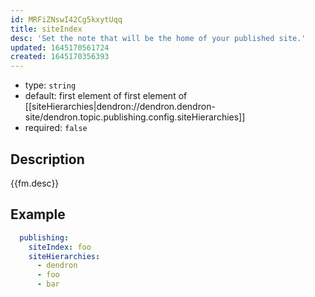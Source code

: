 ```yaml
---
id: MRFiZNswI42Cg5kxytUqq
title: siteIndex
desc: 'Set the note that will be the home of your published site.'
updated: 1645170561724
created: 1645170356393
---
```


- type: `string`
- default: first element of first element of [[siteHierarchies|dendron://dendron.dendron-site/dendron.topic.publishing.config.siteHierarchies]]
- required: `false`

## Description
{{fm.desc}}

## Example

```yml
  publishing:
    siteIndex: foo
    siteHierarchies:
      - dendron
      - foo
      - bar
```
